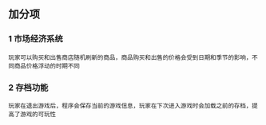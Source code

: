 ## 加分项

### 1 市场经济系统
```
玩家可以购买和出售商店随机刷新的商品，商品购买和出售的价格会受到日期和季节的影响，不同商品价格浮动的时期不同
```

### 2 存档功能
```
玩家在退出游戏后，程序会保存当前的游戏信息，玩家在下次进入游戏时会加载之前的存档，提高了游戏的可玩性
```

